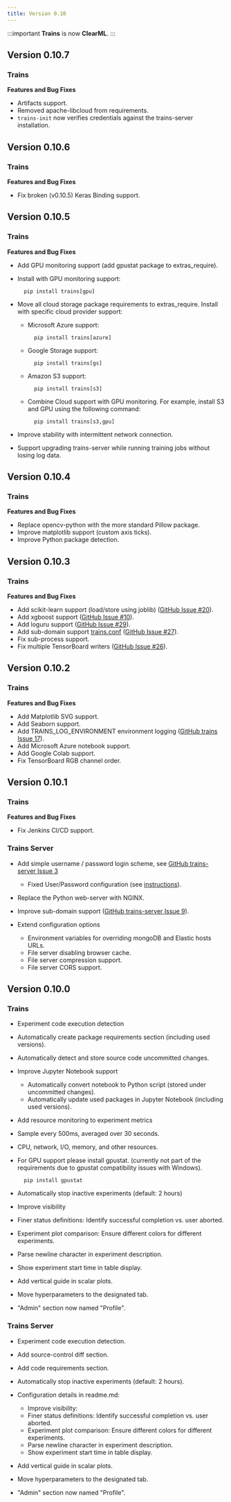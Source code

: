```yaml
---
title: Version 0.10
---
```


:::important 
**Trains** is now **ClearML**.
:::

## Version 0.10.7

### Trains

**Features and Bug Fixes**

* Artifacts support.
* Removed apache-libcloud from requirements.
* `trains-init` now verifies credentials against the trains-server installation.

## Version 0.10.6

### Trains

**Features and Bug Fixes**

* Fix broken (v0.10.5) Keras Binding support.

## Version 0.10.5

### Trains

**Features and Bug Fixes**

* Add GPU monitoring support (add gpustat package to extras_require).
* Install with GPU monitoring support: 

        pip install trains[gpu]
        
* Move all cloud storage package requirements to extras_require. Install with specific cloud provider support:

    * Microsoft Azure support: 
    
            pip install trains[azure]
        
    * Google Storage support: 
    
            pip install trains[gs]
        
    * Amazon S3 support: 
    
            pip install trains[s3]
        
    * Combine Cloud support with GPU monitoring. For example, install S3 and GPU using the following command:
    
            pip install trains[s3,gpu]
    
* Improve stability with intermittent network connection.
* Support upgrading trains-server while running training jobs without losing log data.

## Version 0.10.4

### Trains

**Features and Bug Fixes**

* Replace opencv-python with the more standard Pillow package.
* Improve matplotlib support (custom axis ticks).
* Improve Python package detection.

## Version 0.10.3

### Trains

**Features and Bug Fixes**

* Add scikit-learn support (load/store using joblib) ([GitHub Issue #20](https://github.com/allegroai/trains/issues/20)).
* Add xgboost support ([GitHub Issue #10](https://github.com/allegroai/trains/issues/10)).
* Add loguru support ([GitHub Issue #29](https://github.com/allegroai/trains/issues/29)).
* Add sub-domain support [trains.conf](https://github.com/allegroai/trains/blob/master/docs/trains.conf#L3) ([GitHub Issue #27](https://github.com/allegroai/trains/issues/27)).
* Fix sub-process support.
* Fix multiple TensorBoard writers ([GitHub Issue #26](https://github.com/allegroai/trains/issues/26)).

## Version 0.10.2

### Trains

**Features and Bug Fixes**

* Add Matplotlib SVG support.
* Add Seaborn support.
* Add TRAINS_LOG_ENVIRONMENT environment logging ([GitHub trains Issue 17](https://github.com/allegroai/trains/issues/17#issuecomment-507398767)).
* Add Microsoft Azure notebook support.
* Add Google Colab support.
* Fix TensorBoard RGB channel order.

## Version 0.10.1

### Trains

**Features and Bug Fixes**

* Fix Jenkins CI/CD support.

### Trains Server

* Add simple username / password login scheme, see [GitHub trains-server Issue 3](https://github.com/allegroai/trains-server/issues/3)
    
    * Fixed User/Password configuration (see [instructions](../deploying_clearml/clearml_server_config.md#web-login-authentication)).

* Replace the Python web-server with NGINX.

* Improve sub-domain support ([GitHub trains-server Issue 9](https://github.com/allegroai/trains-server/issues/9)).

* Extend configuration options
    
    * Environment variables for overriding mongoDB and Elastic hosts URLs.
    * File server disabling browser cache.
    * File server compression support.
    * File server CORS support.

## Version 0.10.0

### Trains

* Experiment code execution detection
    
* Automatically create package requirements section (including used versions).
* Automatically detect and store source code uncommitted changes.
* Improve Jupyter Notebook support
  * Automatically convert notebook to Python script (stored under uncommitted changes).
  * Automatically update used packages in Jupyter Notebook (including used versions).

* Add resource monitoring to experiment metrics
    
* Sample every 500ms, averaged over 30 seconds.
* CPU, network, I/O, memory, and other resources.
* For GPU support please install gpustat.
(currently not part of the requirements due to gpustat compatibility issues with Windows).
   
        pip install gpustat

* Automatically stop inactive experiments (default: 2 hours)

* Improve visibility
    
* Finer status definitions: Identify successful completion vs. user aborted.
* Experiment plot comparison: Ensure different colors for different experiments.
* Parse newline character in experiment description.
* Show experiment start time in table display.
* Add vertical guide in scalar plots.
* Move hyperparameters to the designated tab.
* "Admin" section now named "Profile".
        
### Trains Server

* Experiment code execution detection.
    
* Add source-control diff section.
* Add code requirements section.

* Automatically stop inactive experiments (default: 2 hours).
* Configuration details in readme.md: 
    * Improve visibility:
    * Finer status definitions: Identify successful completion vs. user aborted.
    * Experiment plot comparison: Ensure different colors for different experiments.
    * Parse newline character in experiment description.
    * Show experiment start time in table display.
* Add vertical guide in scalar plots.
* Move hyperparameters to the designated tab.
* "Admin" section now named "Profile".
